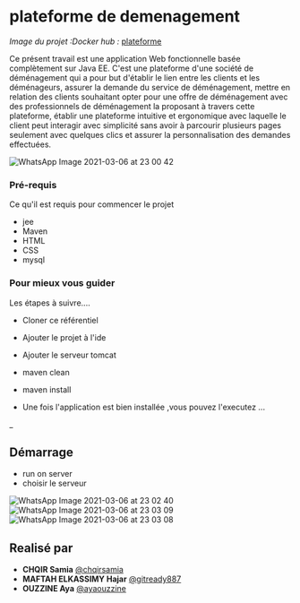 # plateforme de demenagement
_Image du projet :Docker hub :_
 [plateforme](https://hub.docker.com/repository/docker/chqirsamia/plateforme) 

Ce présent travail est  une application Web fonctionnelle basée complètement sur Java EE.
C'est une plateforme d'une société de déménagement qui a pour but d'établir le lien entre les clients et les déménageurs, assurer la demande du service de  déménagement, mettre en relation des clients souhaitant opter pour une offre de déménagement avec des professionnels de déménagement la proposant à travers cette plateforme, établir une plateforme intuitive et ergonomique avec laquelle le client peut interagir avec simplicité sans avoir à parcourir plusieurs pages seulement avec quelques clics et assurer la personnalisation des demandes effectuées. 

![WhatsApp Image 2021-03-06 at 23 00 42](https://user-images.githubusercontent.com/65186130/110222389-18d86980-7ed2-11eb-8a6e-507d84ab52ad.jpeg)
### Pré-requis

Ce qu'il est requis pour commencer le projet
-  jee
- Maven
- HTML 
- CSS
- mysql
### Pour mieux vous guider

Les étapes à suivre....

* Cloner ce référentiel

* Ajouter le projet à l'ide
* Ajouter le serveur tomcat
* maven clean
* maven install

* Une fois l'application est bien installée ,vous pouvez l'executez ...

_
## Démarrage

* run on server
* choisir le serveur 

![WhatsApp Image 2021-03-06 at 23 02 40](https://user-images.githubusercontent.com/65186130/110222446-8be1e000-7ed2-11eb-8f45-e9818d901d37.jpeg)
![WhatsApp Image 2021-03-06 at 23 03 09](https://user-images.githubusercontent.com/65186130/110222454-9b612900-7ed2-11eb-96f6-0b4a3fd888e2.jpeg)
![WhatsApp Image 2021-03-06 at 23 03 08](https://user-images.githubusercontent.com/65186130/110222465-a7e58180-7ed2-11eb-9e67-99808ff1f211.jpeg)
## Realisé par

* **CHQIR Samia**  [@chqirsamia](https://github.com/chqirsamia)
* **MAFTAH ELKASSIMY Hajar**  [@gitready887](https://github.com/gitready887)
* **OUZZINE Aya**  [@ayaouzzine](https://github.com/ayaouzzine)
